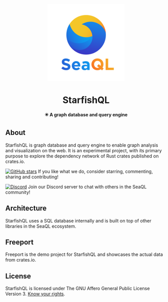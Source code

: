 <div align="center">

  <img src="docs/SeaQL logo.png" width="240"/>

  <h1>StarfishQL</h1>

  <p>
    <strong>✴️ A graph database and query engine</strong>
  </p>

</div>

## About

StarfishQL is graph database and query engine to enable graph analysis and visualization on the web. It is an experimental project, with its primary purpose to explore the dependency network of Rust crates published on crates.io.

[![GitHub stars](https://img.shields.io/github/stars/SeaQL/starfish-ql.svg?style=social&label=Star&maxAge=1)](https://github.com/SeaQL/starfish-ql/stargazers/)
If you like what we do, consider starring, commenting, sharing and contributing!

[![Discord](https://img.shields.io/discord/873880840487206962?label=Discord)](https://discord.com/invite/uCPdDXzbdv)
Join our Discord server to chat with others in the SeaQL community!

## Architecture

StarfishQL uses a SQL database internally and is built on top of other libraries in the SeaQL ecosystem.

## Freeport

Freeport is the demo project for StarfishQL and showcases the actual data from crates.io.

## License

StarfishQL is licensed under The GNU Affero General Public License Version 3. [Know your rights](https://medium.com/swlh/understanding-the-agpl-the-most-misunderstood-license-86fd1fe91275).
